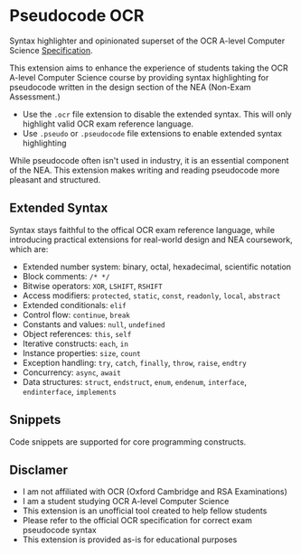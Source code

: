 # Pseudocode OCR

Syntax highlighter and opinionated superset of the OCR A-level Computer Science [Specification](https://www.ocr.org.uk/images/170844-specification-accredited-a-level-gce-computer-science-h446.pdf#page=37).

This extension aims to enhance the experience of students taking the OCR A-level Computer Science course by providing syntax highlighting for pseudocode written in the design section of the NEA (Non-Exam Assessment.)

-   Use the `.ocr` file extension to disable the extended syntax. This will only highlight valid OCR exam reference language.
-   Use `.pseudo` or `.pseudocode` file extensions to enable extended syntax highlighting

While pseudocode often isn't used in industry, it is an essential component of the NEA. This extension makes writing and reading pseudocode more pleasant and structured.

## Extended Syntax

Syntax stays faithful to the offical OCR exam reference language, while introducing practical extensions for real-world design and NEA coursework, which are:

-   Extended number system: binary, octal, hexadecimal, scientific notation
-   Block comments: `/* */`
-   Bitwise operators: `XOR`, `LSHIFT`, `RSHIFT`
-   Access modifiers: `protected`, `static`, `const`, `readonly`, `local`, `abstract`
-   Extended conditionals: `elif`
-   Control flow: `continue`, `break`
-   Constants and values: `null`, `undefined`
-   Object references: `this`, `self`
-   Iterative constructs: `each`, `in`
-   Instance properties: `size`, `count`
-   Exception handling: `try`, `catch`, `finally`, `throw`, `raise`, `endtry`
-   Concurrency: `async`, `await`
-   Data structures: `struct`, `endstruct`, `enum`, `endenum`, `interface`, `endinterface`, `implements`

## Snippets

Code snippets are supported for core programming constructs.

## Disclamer

-   I am not affiliated with OCR (Oxford Cambridge and RSA Examinations)
-   I am a student studying OCR A-level Computer Science
-   This extension is an unofficial tool created to help fellow students
-   Please refer to the official OCR specification for correct exam pseudocode syntax
-   This extension is provided as-is for educational purposes
